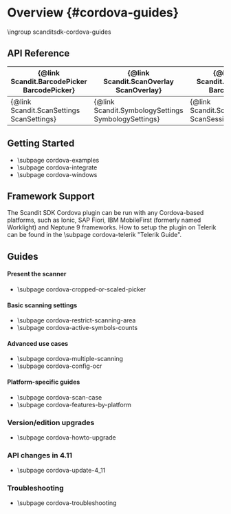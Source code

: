 Overview                     {#cordova-guides}
===================================
\ingroup scanditsdk-cordova-guides

## API Reference


| {@link Scandit.BarcodePicker BarcodePicker} | {@link Scandit.ScanOverlay ScanOverlay}             | {@link Scandit.Barcode Barcode}                 |
|---------------------------------------------|-----------------------------------------------------|-------------------------------------------------|
| {@link Scandit.ScanSettings ScanSettings}   | {@link Scandit.SymbologySettings SymbologySettings} | {@link Scandit.ScanSession ScanSession}         |


## Getting Started

* \subpage cordova-examples
* \subpage cordova-integrate
* \subpage cordova-windows

## Framework Support

The Scandit SDK Cordova plugin can be run with any Cordova-based platforms, such as Ionic, SAP Fiori, IBM MobileFirst (formerly named Worklight) and Neptune 9 frameworks.
How to setup the plugin on Telerik can be found in the \subpage cordova-telerik "Telerik Guide".

## Guides

#### Present the scanner

* \subpage cordova-cropped-or-scaled-picker

#### Basic scanning settings

* \subpage cordova-restrict-scanning-area
* \subpage cordova-active-symbols-counts

#### Advanced use cases

* \subpage cordova-multiple-scanning
* \subpage cordova-config-ocr

#### Platform-specific guides

* \subpage cordova-scan-case
* \subpage cordova-features-by-platform

### Version/edition upgrades

* \subpage cordova-howto-upgrade

### API changes in 4.11

* \subpage cordova-update-4_11

### Troubleshooting

* \subpage cordova-troubleshooting
